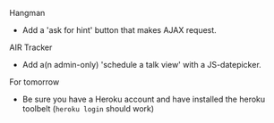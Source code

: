 Hangman
* Add a 'ask for hint' button that makes AJAX request.

AIR Tracker
* Add a(n admin-only) 'schedule a talk view' with a JS-datepicker.

For tomorrow
* Be sure you have a Heroku account and have installed the heroku toolbelt (`heroku login` should work)
